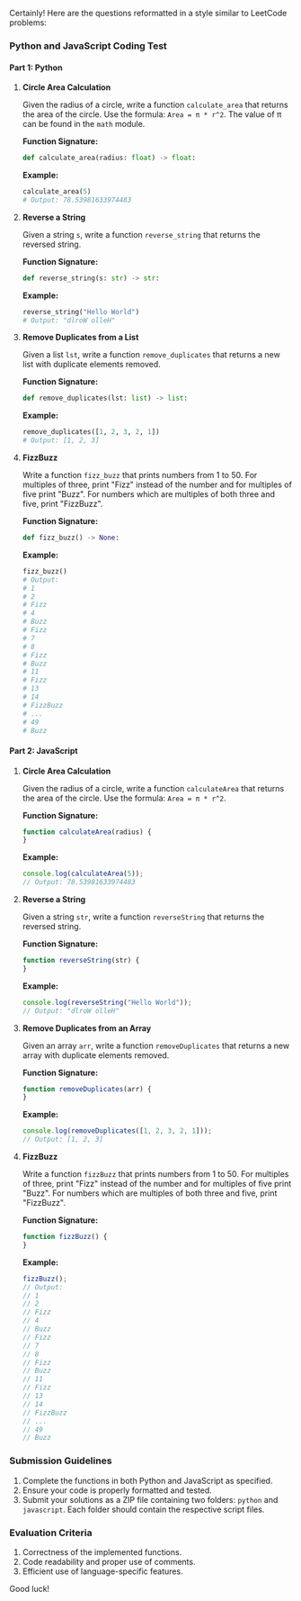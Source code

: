 Certainly! Here are the questions reformatted in a style similar to LeetCode problems:

### Python and JavaScript Coding Test

#### Part 1: Python

1. **Circle Area Calculation**

   Given the radius of a circle, write a function `calculate_area` that returns the area of the circle. Use the formula: `Area = π * r^2`. The value of π can be found in the `math` module.

   **Function Signature:**
   ```python
   def calculate_area(radius: float) -> float:
   ```

   **Example:**
   ```python
   calculate_area(5)
   # Output: 78.53981633974483
   ```

2. **Reverse a String**

   Given a string `s`, write a function `reverse_string` that returns the reversed string.

   **Function Signature:**
   ```python
   def reverse_string(s: str) -> str:
   ```

   **Example:**
   ```python
   reverse_string("Hello World")
   # Output: "dlroW olleH"
   ```

3. **Remove Duplicates from a List**

   Given a list `lst`, write a function `remove_duplicates` that returns a new list with duplicate elements removed.

   **Function Signature:**
   ```python
   def remove_duplicates(lst: list) -> list:
   ```

   **Example:**
   ```python
   remove_duplicates([1, 2, 3, 2, 1])
   # Output: [1, 2, 3]
   ```

4. **FizzBuzz**

   Write a function `fizz_buzz` that prints numbers from 1 to 50. For multiples of three, print "Fizz" instead of the number and for multiples of five print "Buzz". For numbers which are multiples of both three and five, print "FizzBuzz".

   **Function Signature:**
   ```python
   def fizz_buzz() -> None:
   ```

   **Example:**
   ```python
   fizz_buzz()
   # Output: 
   # 1
   # 2
   # Fizz
   # 4
   # Buzz
   # Fizz
   # 7
   # 8
   # Fizz
   # Buzz
   # 11
   # Fizz
   # 13
   # 14
   # FizzBuzz
   # ...
   # 49
   # Buzz
   ```

#### Part 2: JavaScript

1. **Circle Area Calculation**

   Given the radius of a circle, write a function `calculateArea` that returns the area of the circle. Use the formula: `Area = π * r^2`.

   **Function Signature:**
   ```javascript
   function calculateArea(radius) {
   }
   ```

   **Example:**
   ```javascript
   console.log(calculateArea(5));
   // Output: 78.53981633974483
   ```

2. **Reverse a String**

   Given a string `str`, write a function `reverseString` that returns the reversed string.

   **Function Signature:**
   ```javascript
   function reverseString(str) {
   }
   ```

   **Example:**
   ```javascript
   console.log(reverseString("Hello World"));
   // Output: "dlroW olleH"
   ```

3. **Remove Duplicates from an Array**

   Given an array `arr`, write a function `removeDuplicates` that returns a new array with duplicate elements removed.

   **Function Signature:**
   ```javascript
   function removeDuplicates(arr) {
   }
   ```

   **Example:**
   ```javascript
   console.log(removeDuplicates([1, 2, 3, 2, 1]));
   // Output: [1, 2, 3]
   ```

4. **FizzBuzz**

   Write a function `fizzBuzz` that prints numbers from 1 to 50. For multiples of three, print "Fizz" instead of the number and for multiples of five print "Buzz". For numbers which are multiples of both three and five, print "FizzBuzz".

   **Function Signature:**
   ```javascript
   function fizzBuzz() {
   }
   ```

   **Example:**
   ```javascript
   fizzBuzz();
   // Output:
   // 1
   // 2
   // Fizz
   // 4
   // Buzz
   // Fizz
   // 7
   // 8
   // Fizz
   // Buzz
   // 11
   // Fizz
   // 13
   // 14
   // FizzBuzz
   // ...
   // 49
   // Buzz
   ```

### Submission Guidelines

1. Complete the functions in both Python and JavaScript as specified.
2. Ensure your code is properly formatted and tested.
3. Submit your solutions as a ZIP file containing two folders: `python` and `javascript`. Each folder should contain the respective script files.

### Evaluation Criteria

1. Correctness of the implemented functions.
2. Code readability and proper use of comments.
3. Efficient use of language-specific features.

Good luck!